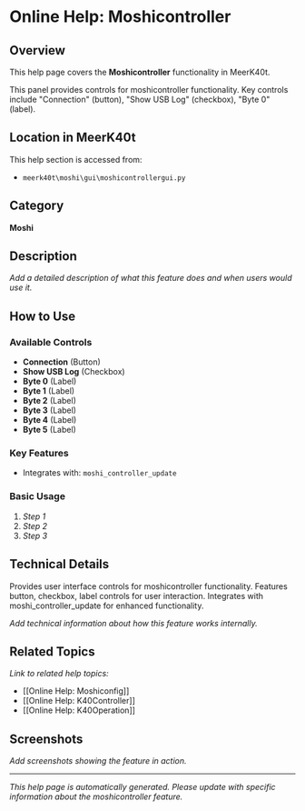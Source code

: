 # Online Help: Moshicontroller

## Overview

This help page covers the **Moshicontroller** functionality in MeerK40t.

This panel provides controls for moshicontroller functionality. Key controls include "Connection" (button), "Show USB Log" (checkbox), "Byte 0" (label).

## Location in MeerK40t

This help section is accessed from:
- `meerk40t\moshi\gui\moshicontrollergui.py`

## Category

**Moshi**

## Description

*Add a detailed description of what this feature does and when users would use it.*

## How to Use

### Available Controls

- **Connection** (Button)
- **Show USB Log** (Checkbox)
- **Byte 0** (Label)
- **Byte 1** (Label)
- **Byte 2** (Label)
- **Byte 3** (Label)
- **Byte 4** (Label)
- **Byte 5** (Label)

### Key Features

- Integrates with: `moshi_controller_update`

### Basic Usage

1. *Step 1*
2. *Step 2*
3. *Step 3*

## Technical Details

Provides user interface controls for moshicontroller functionality. Features button, checkbox, label controls for user interaction. Integrates with moshi_controller_update for enhanced functionality.

*Add technical information about how this feature works internally.*

## Related Topics

*Link to related help topics:*

- [[Online Help: Moshiconfig]]
- [[Online Help: K40Controller]]
- [[Online Help: K40Operation]]

## Screenshots

*Add screenshots showing the feature in action.*

---

*This help page is automatically generated. Please update with specific information about the moshicontroller feature.*
